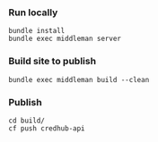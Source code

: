 ### Run locally 
```shell
bundle install
bundle exec middleman server
```

### Build site to publish 
```shell 
bundle exec middleman build --clean
```

### Publish
```shell
cd build/
cf push credhub-api
```
